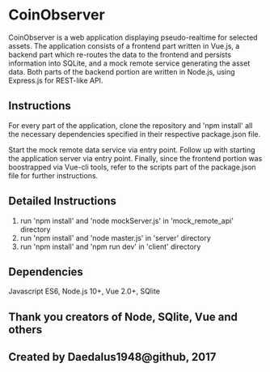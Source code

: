 # CoinObserver

CoinObserver is a web application displaying pseudo-realtime for selected assets.
The application consists of a frontend part written in Vue.js, a backend part 
which re-routes the data to the frontend and persists information into SQLite,
and a mock remote service generating the asset data. Both parts of the backend portion
are written in Node.js, using Express.js for REST-like API. 

## Instructions

For every part of the application, clone the repository and 'npm install' 
all the necessary dependencies specified in their respective package.json file.

Start the mock remote data service via entry point.
Follow up with starting the application server via entry point.
Finally, since the frontend portion was boostrapped via Vue-cli tools,
refer to the scripts part of the package.json file for further instructions.

## Detailed Instructions

1) run 'npm install' and 'node mockServer.js' in 'mock_remote_api' directory
2) run 'npm install' and 'node master.js' in 'server' directory
3) run 'npm install' and 'npm run dev' in 'client' directory

## Dependencies

Javascript ES6, Node.js 10+, Vue 2.0+, SQlite

## Thank you creators of Node, SQlite, Vue and others 
## Created by Daedalus1948@github, 2017
